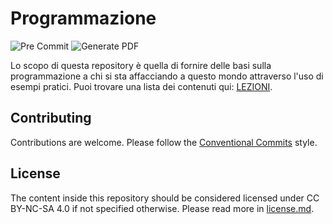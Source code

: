 # Programmazione

![Pre Commit](https://github.com/eliseomartelli/programmazione-linee-guida/workflows/Pre%20Commit/badge.svg)
![Generate PDF](https://github.com/eliseomartelli/programmazione-linee-guida/workflows/Generate%20PDF/badge.svg)

Lo scopo di questa repository è quella di fornire delle basi sulla programmazione a chi si sta affacciando a questo mondo attraverso l'uso di esempi pratici.
Puoi trovare una lista dei contenuti qui: [LEZIONI](./lezioni/00_lista_argomenti.md).

## Contributing

Contributions are welcome. Please follow the [Conventional Commits](https://www.conventionalcommits.org/en/v1.0.0/) style.

## License

The content inside this repository should be considered licensed under CC BY-NC-SA 4.0 if not specified otherwise.
Please read more in [license.md](./license.md).
